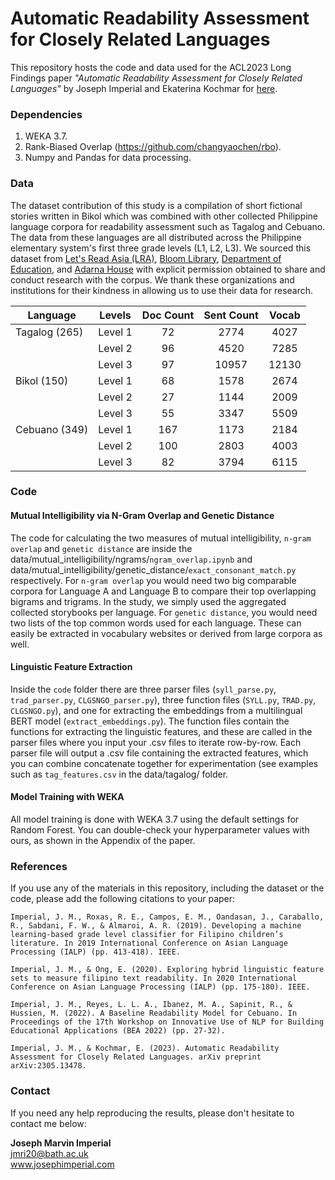 # Automatic Readability Assessment for Closely Related Languages

This repository hosts the code and data used for the ACL2023 Long Findings paper *"Automatic Readability Assessment for Closely Related Languages"* by Joseph Imperial and Ekaterina Kochmar for [here](https://arxiv.org/abs/2305.13478).

### Dependencies
1. WEKA 3.7.
2. Rank-Biased Overlap (https://github.com/changyaochen/rbo).
3. Numpy and Pandas for data processing.

### Data
The dataset contribution of this study is a compilation of short fictional stories written in Bikol which was combined with other collected Philippine language corpora for readability assessment such as Tagalog and Cebuano. The data from these languages are all distributed across the Philippine elementary system's first three grade levels (L1, L2, L3). We sourced this dataset from [Let's Read Asia (LRA)](https://www.letsreadasia.org/), [Bloom Library](https://bloomlibrary.org/), [Department of Education](https://lrmds.deped.gov.ph/), and [Adarna House](https://adarna.com.ph/) with explicit permission obtained to share and conduct research with the corpus. We thank these organizations and institutions for their kindness in allowing us to use their data for research.

| Language        | Levels  | Doc Count | Sent Count | Vocab |
|-----------------|---------|:---------:|:----------:|:-----:|
|   Tagalog (265) | Level 1 |     72    |    2774    |  4027 |
|                 | Level 2 |     96    |    4520    |  7285 |
|                 | Level 3 |     97    |    10957   | 12130 |
|   Bikol (150)   | Level 1 |     68    |    1578    |  2674 |
|                 | Level 2 |     27    |    1144    |  2009 |
|                 | Level 3 |     55    |    3347    |  5509 |
|   Cebuano (349) | Level 1 |    167    |    1173    |  2184 |
|                 | Level 2 |    100    |    2803    |  4003 |
|                 | Level 3 |     82    |    3794    |  6115 |

### Code
#### Mutual Intelligibility via N-Gram Overlap and Genetic Distance
The code for calculating the two measures of mutual intelligibility, `n-gram overlap` and `genetic distance` are inside the data/mutual_intelligibility/ngrams/`ngram_overlap.ipynb` and data/mutual_intelligibility/genetic_distance/`exact_consonant_match.py` respectively. For `n-gram overlap` you would need two big comparable corpora for Language A and Language B to compare their top overlapping bigrams and trigrams. In the study, we simply used the aggregated collected storybooks per language. For `genetic distance`, you would need two lists of the top common words used for each language. These can easily be extracted in vocabulary websites or derived from large corpora as well.

#### Linguistic Feature Extraction
Inside the `code` folder there are three parser files (`syll_parse.py`, `trad_parser.py`, `CLGSNGO_parser.py`), three function files (`SYLL.py`, `TRAD.py`, `CLGSNGO.py`), and one for extracting the embeddings from a multilingual BERT model (`extract_embeddings.py`). The function files contain the functions for extracting the linguistic features, and these are called in the parser files where you input your .csv files to iterate row-by-row. Each parser file will output a .csv file containing the extracted features, which you can combine concatenate together for experimentation (see examples such as `tag_features.csv` in the data/tagalog/ folder.

#### Model Training with WEKA
All model training is done with WEKA 3.7 using the default settings for Random Forest. You can double-check your hyperparameter values with ours, as shown in the Appendix of the paper.

### References
If you use any of the materials in this repository, including the dataset or the code, please add the following citations to your paper:
```
Imperial, J. M., Roxas, R. E., Campos, E. M., Oandasan, J., Caraballo, R., Sabdani, F. W., & Almaroi, A. R. (2019). Developing a machine learning-based grade level classifier for Filipino children’s literature. In 2019 International Conference on Asian Language Processing (IALP) (pp. 413-418). IEEE.

Imperial, J. M., & Ong, E. (2020). Exploring hybrid linguistic feature sets to measure filipino text readability. In 2020 International Conference on Asian Language Processing (IALP) (pp. 175-180). IEEE.

Imperial, J. M., Reyes, L. L. A., Ibanez, M. A., Sapinit, R., & Hussien, M. (2022). A Baseline Readability Model for Cebuano. In Proceedings of the 17th Workshop on Innovative Use of NLP for Building Educational Applications (BEA 2022) (pp. 27-32).

Imperial, J. M., & Kochmar, E. (2023). Automatic Readability Assessment for Closely Related Languages. arXiv preprint arXiv:2305.13478.
```

### Contact
If you need any help reproducing the results, please don't hesitate to contact me below:

**Joseph Marvin Imperial** <br/>
jmri20@bath.ac.uk <br/>
www.josephimperial.com 

